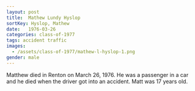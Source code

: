 ```yaml
---
layout: post
title:  Mathew Lundy Hyslop
sortKey: Hyslop, Mathew
date:   1976-03-26
categories: class-of-1977
tags: accident traffic
images:
  - /assets/class-of-1977/mathew-l-hyslop-1.png
gender: male
---
```

Matthew died in Renton on March 26, 1976.  He was a passenger in a car and he died when the driver got into an accident. Matt was 17 years old.

